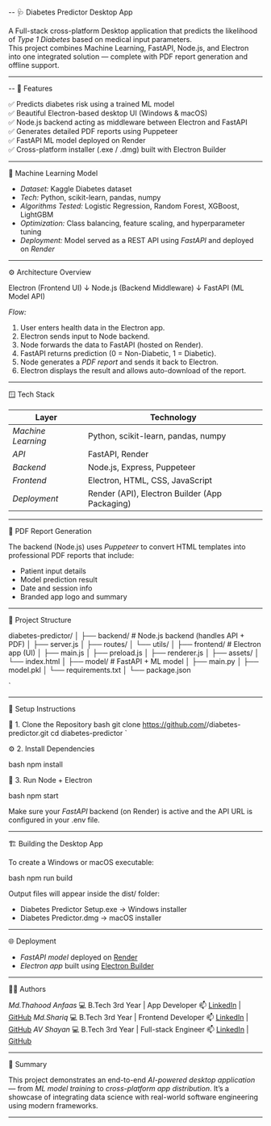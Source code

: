 -- 🩺 Diabetes Predictor Desktop App

A Full-stack cross-platform Desktop application that predicts the likelihood of *Type 1 Diabetes* based on medical input parameters.  
This project combines Machine Learning, FastAPI, Node.js, and Electron into one integrated solution — complete with PDF report generation and offline support.

---

-- 🚀 Features

✅ Predicts diabetes risk using a trained ML model  
✅ Beautiful Electron-based desktop UI (Windows & macOS)  
✅ Node.js backend acting as middleware between Electron and FastAPI  
✅ Generates detailed PDF reports using Puppeteer  
✅ FastAPI ML model deployed on Render  
✅ Cross-platform installer (.exe / .dmg) built with Electron Builder  

---

🧠 Machine Learning Model

- *Dataset:* Kaggle Diabetes dataset  
- *Tech:* Python, scikit-learn, pandas, numpy  
- *Algorithms Tested:* Logistic Regression, Random Forest, XGBoost, LightGBM  
- *Optimization:* Class balancing, feature scaling, and hyperparameter tuning  
- *Deployment:* Model served as a REST API using *FastAPI* and deployed on *Render*

---
⚙️ Architecture Overview



Electron (Frontend UI)
↓
Node.js (Backend Middleware)
↓
FastAPI (ML Model API)



*Flow:*
1. User enters health data in the Electron app.  
2. Electron sends input to Node backend.  
3. Node forwards the data to FastAPI (hosted on Render).  
4. FastAPI returns prediction (0 = Non-Diabetic, 1 = Diabetic).  
5. Node generates a *PDF report* and sends it back to Electron.  
6. Electron displays the result and allows auto-download of the report.

---

🪟 Tech Stack

| Layer | Technology |
|-------|-------------|
| *Machine Learning* | Python, scikit-learn, pandas, numpy |
| *API* | FastAPI, Render |
| *Backend* | Node.js, Express, Puppeteer |
| *Frontend* | Electron, HTML, CSS, JavaScript |
| *Deployment* | Render (API), Electron Builder (App Packaging) |

---

🧾 PDF Report Generation

The backend (Node.js) uses *Puppeteer* to convert HTML templates into professional PDF reports that include:
- Patient input details  
- Model prediction result  
- Date and session info  
- Branded app logo and summary  

---

🧩 Project Structure



diabetes-predictor/
│
├── backend/           # Node.js backend (handles API + PDF)
│   ├── server.js
│   ├── routes/
│   └── utils/
│
├── frontend/          # Electron app (UI)
│   ├── main.js
│   ├── preload.js
│   ├── renderer.js
│   ├── assets/
│   └── index.html
│
├── model/             # FastAPI + ML model
│   ├── main.py
│   ├── model.pkl
│   └── requirements.txt
│
└── package.json

`

---

🧰 Setup Instructions

🧪 1. Clone the Repository
bash
git clone https://github.com/<your-username>/diabetes-predictor.git
cd diabetes-predictor
`

⚙️ 2. Install Dependencies

bash
npm install


🧩 3. Run Node + Electron

bash
npm start


Make sure your *FastAPI* backend (on Render) is active and the API URL is configured in your .env file.

---

🏗️ Building the Desktop App

To create a Windows or macOS executable:

bash
npm run build


Output files will appear inside the dist/ folder:

* Diabetes Predictor Setup.exe → Windows installer
* Diabetes Predictor.dmg → macOS installer

---

🌐 Deployment

* *FastAPI model* deployed on [Render](https://render.com/)
* *Electron app* built using [Electron Builder](https://www.electron.build/)

---

🧑‍💻 Authors

*Md.Thahood Anfaas*
💻 B.Tech 3rd Year | App Developer
📫 [LinkedIn](https://linkedin.com/in/) | [GitHub](https://github.com/)
*Md.Shariq*
💻 B.Tech 3rd Year | Frontend Developer
📫 [LinkedIn](https://linkedin.com/in/) | [GitHub](https://github.com/)
*AV Shayan*
💻 B.Tech 3rd Year | Full-stack Engineer
📫 [LinkedIn](https://linkedin.com/in/av-shayan) | [GitHub](https://github.com/AVShayan)

---

🏁 Summary

This project demonstrates an end-to-end *AI-powered desktop application* — from *ML model training* to *cross-platform app distribution*.
It’s a showcase of integrating data science with real-world software engineering using modern frameworks.

---
